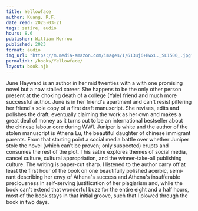 ```yaml
---
title: Yellowface
author: Kuang, R.F.
date_read: 2025-03-21
tags: satire, audio
hours: 8.6 
publisher: William Morrow
published: 2023
format: audio
img_url: "https://m.media-amazon.com/images/I/613uj6+BwxL._SL1500_.jpg"
permalink: /books/Yellowface/
layout: book.njk
---
```

June Hayward is an author in her mid twenties with a with one promising novel but a now stalled career.  She happens to be the only other person present at the choking death of a college (Yale) friend and much more successful author. June is in her friend's apartment and can't resist pilfering her friend's sole copy of a first draft manuscript.  She revises, edits and polishes the draft, eventually claiming the work as her own and makes a great deal of money as it turns out to be an international bestseller about the chinese labour core during WWI.  Juniper is white and the author of the stolen manuscript is Athena Lu, the beautiful daughter of chinese immigrant parents.  From that starting point a social media battle over whether Juniper stole the novel (which can't be proven; only suspected) erupts and consumes the rest of the plot.  This satire explores themes of social media, cancel culture, cultural appropriation, and the winner-take-all publishing culture.  The writing is paper-cut sharp. I listened to the author carry off at least the first hour of the book on one beautifully polished acerbic, semi-rant describing her envy of Athena's success and Athena's insufferable preciousness in self-serving justification of her plagiarism and, while the book can't extend that wonderful buzz for the entire eight and a half hours, most of the book stays in that initial groove, such that I plowed through the book in two days.
